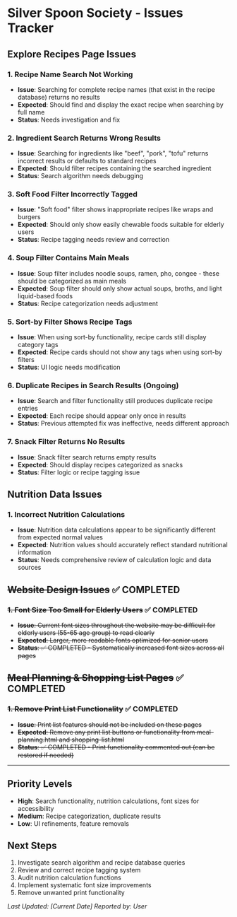 # Silver Spoon Society - Issues Tracker

## Explore Recipes Page Issues

### 1. Recipe Name Search Not Working
- **Issue**: Searching for complete recipe names (that exist in the recipe database) returns no results
- **Expected**: Should find and display the exact recipe when searching by full name
- **Status**: Needs investigation and fix

### 2. Ingredient Search Returns Wrong Results
- **Issue**: Searching for ingredients like "beef", "pork", "tofu" returns incorrect results or defaults to standard recipes
- **Expected**: Should filter recipes containing the searched ingredient
- **Status**: Search algorithm needs debugging

### 3. Soft Food Filter Incorrectly Tagged
- **Issue**: "Soft food" filter shows inappropriate recipes like wraps and burgers
- **Expected**: Should only show easily chewable foods suitable for elderly users
- **Status**: Recipe tagging needs review and correction

### 4. Soup Filter Contains Main Meals
- **Issue**: Soup filter includes noodle soups, ramen, pho, congee - these should be categorized as main meals
- **Expected**: Soup filter should only show actual soups, broths, and light liquid-based foods
- **Status**: Recipe categorization needs adjustment

### 5. Sort-by Filter Shows Recipe Tags
- **Issue**: When using sort-by functionality, recipe cards still display category tags
- **Expected**: Recipe cards should not show any tags when using sort-by filters
- **Status**: UI logic needs modification

### 6. Duplicate Recipes in Search Results (Ongoing)
- **Issue**: Search and filter functionality still produces duplicate recipe entries
- **Expected**: Each recipe should appear only once in results
- **Status**: Previous attempted fix was ineffective, needs different approach

### 7. Snack Filter Returns No Results
- **Issue**: Snack filter search returns empty results
- **Expected**: Should display recipes categorized as snacks
- **Status**: Filter logic or recipe tagging issue

## Nutrition Data Issues

### 1. Incorrect Nutrition Calculations
- **Issue**: Nutrition data calculations appear to be significantly different from expected normal values
- **Expected**: Nutrition values should accurately reflect standard nutritional information
- **Status**: Needs comprehensive review of calculation logic and data sources

## ~~Website Design Issues~~ ✅ COMPLETED

### ~~1. Font Size Too Small for Elderly Users~~ ✅ COMPLETED
- ~~**Issue**: Current font sizes throughout the website may be difficult for elderly users (55-65 age group) to read clearly~~
- ~~**Expected**: Larger, more readable fonts optimized for senior users~~
- ~~**Status**: ✅ COMPLETED - Systematically increased font sizes across all pages~~

## ~~Meal Planning & Shopping List Pages~~ ✅ COMPLETED

### ~~1. Remove Print List Functionality~~ ✅ COMPLETED
- ~~**Issue**: Print list features should not be included on these pages~~
- ~~**Expected**: Remove any print list buttons or functionality from meal-planning.html and shopping-list.html~~
- ~~**Status**: ✅ COMPLETED - Print functionality commented out (can be restored if needed)~~

---

## Priority Levels
- **High**: Search functionality, nutrition calculations, font sizes for accessibility
- **Medium**: Recipe categorization, duplicate results
- **Low**: UI refinements, feature removals

## Next Steps
1. Investigate search algorithm and recipe database queries
2. Review and correct recipe tagging system
3. Audit nutrition calculation functions
4. Implement systematic font size improvements
5. Remove unwanted print functionality

*Last Updated: [Current Date]*
*Reported by: User*